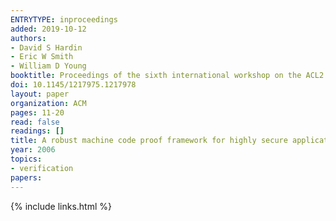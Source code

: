 ```yaml
---
ENTRYTYPE: inproceedings
added: 2019-10-12
authors:
- David S Hardin
- Eric W Smith
- William D Young
booktitle: Proceedings of the sixth international workshop on the ACL2 theorem prover and its applications
doi: 10.1145/1217975.1217978
layout: paper
organization: ACM
pages: 11-20
read: false
readings: []
title: A robust machine code proof framework for highly secure applications
year: 2006
topics:
- verification
papers:
---
```


{% include links.html %}
